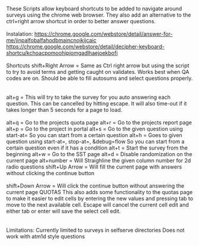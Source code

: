These Scripts allow keyboard shortcuts to be added to navigate around surveys using the chrome web browser.  They also add an alternative to the ctrl+right arrow shortcut in order to better answer questions.
<br/>
<br/>
Instalation:
https://chrome.google.com/webstore/detail/answer-for-me/jinpalfobalfahodbmaincnojkijcaic
https://chrome.google.com/webstore/detail/decipher-keyboard-shortcu/kchoacpomoohipjomgadlhaejoekbofi 
<br/>
<br/>
Shortcuts
shift+Right Arrow = Same as Ctrl right arrow but using the script to try to avoid terms and getting caught on validates. Works best when QA codes are on.  Should be able to fill autosums and select questions properly.  
<br/>
<br/>
alt+g = This will try to take the survey for you auto answering each question. This can be cancelled by hitting escape. It will also time-out if it takes longer than 5 seconds for a page to load.
<br/>
<br/>
alt+q = Go to the projects quota page
alt+r = Go to the projects report page
alt+p = Go to the project in portal
alt+s = Go to the given question using start-at= So you can start from a certain question
alt+h = Goes to given question using start-at=, stop-at=, &debug=flow So you can start from a certain question even if it has a condition
alt+t = Start the survey from the beginning
alt+w = Go to the SST page
alt+d = Disable randomization on the current page
alt+number = Will Straighline the given column number for 2d radio questions
shift+Up Arrow = Will fill the current page with answers without clicking the continue button
<br/>
<br/>
shift+Down Arrow = Will click the continue button without answering the current page
QUOTAS
This also adds some functionality to the quotas page to make it easier to edit cells by entering the new values and pressing tab to move to the next available cell.  Escape will cancel the current cell edit and either tab or enter will save the select cell edit.  
<br/>
<br/>
Limitations:
Currently limited to surveys in selfserve directories
Does not work with atm1d style questions